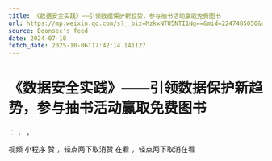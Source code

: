 ```yaml
---
title: 《数据安全实践》——引领数据保护新趋势，参与抽书活动赢取免费图书
url: https://mp.weixin.qq.com/s?__biz=MzkxNTU5NTI1Ng==&mid=2247485050&idx=1&sn=6f49c95e8693eff36c37897ccd7624b2
source: Doonsec's feed
date: 2024-07-10
fetch_date: 2025-10-06T17:42:14.141127
---
```


# 《数据安全实践》——引领数据保护新趋势，参与抽书活动赢取免费图书

：
，
。

视频
小程序
赞
，轻点两下取消赞
在看
，轻点两下取消在看